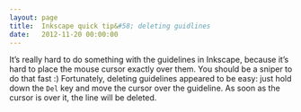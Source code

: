 ```yaml
---
layout: page
title:  Inkscape quick tip&#58; deleting guidlines
date:   2012-11-20 00:00:00
---
```


It’s really hard to do something with the guidelines in Inkscape, because it’s hard to place the mouse cursor exactly over them.
You should be a sniper to do that fast :) Fortunately, deleting guidelines appeared to be easy: just hold down the `Del` key and
move the cursor over the guideline. As soon as the cursor is over it, the line will be deleted.